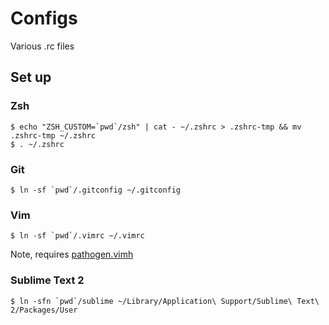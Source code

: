 Configs
=======

Various .rc files

Set up
------

### Zsh

    $ echo "ZSH_CUSTOM=`pwd`/zsh" | cat - ~/.zshrc > .zshrc-tmp && mv .zshrc-tmp ~/.zshrc
    $ . ~/.zshrc

### Git

    $ ln -sf `pwd`/.gitconfig ~/.gitconfig

### Vim

    $ ln -sf `pwd`/.vimrc ~/.vimrc
    
Note, requires [pathogen.vimh](https://github.com/tpope/vim-pathogen)

### Sublime Text 2

    $ ln -sfn `pwd`/sublime ~/Library/Application\ Support/Sublime\ Text\ 2/Packages/User
